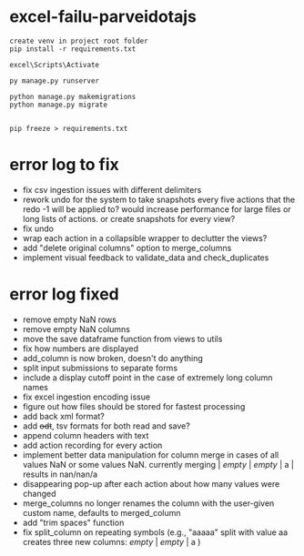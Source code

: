 # excel-failu-parveidotajs
```
create venv in project root folder
pip install -r requirements.txt

excel\Scripts\Activate

py manage.py runserver

python manage.py makemigrations
python manage.py migrate


pip freeze > requirements.txt
```

# error log to fix
- fix csv ingestion issues with different delimiters
- rework undo for the system to take snapshots every five actions that the redo -1 will be applied to? would increase performance for large files or long lists of actions. or create snapshots for every view?
- fix undo
- wrap each action in a collapsible wrapper to declutter the views?
- add "delete original columns" option to merge_columns
- implement visual feedback to validate_data and check_duplicates



# error log fixed
- remove empty NaN rows
- remove empty NaN columns
- move the save dataframe function from views to utils
- fix how numbers are displayed
- add_column is now broken, doesn't do anything
- split input submissions to separate forms
- include a display cutoff point in the case of extremely long column names
- fix excel ingestion encoding issue
- figure out how files should be stored for fastest processing
- add back xml format?
- add ~~odt~~, tsv formats for both read and save?
- append column headers with text
- add action recording for every action
- implement better data manipulation for column merge in cases of all values NaN or some values NaN. currently merging | *empty* | *empty* | a | results in nan/nan/a
- disappearing pop-up after each action about how many values were changed
- merge_columns no longer renames the column with the user-given custom name, defaults to merged_column
- add "trim spaces" function
- fix split_column on repeating symbols (e.g., "aaaaa" split with value aa creates three new columns: *empty* | *empty* | a )